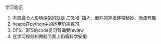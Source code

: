学习笔记
1. 本周最令人影响深刻的就是 二叉堆: 插入、删除的算法非常精妙、简洁有趣
2. heapq在python中的运用仍需练习
3. DFS、BFS的code复习背诵要review
4. 在学习视频和做题节奏上仍需科学安排
